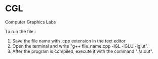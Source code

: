# CGL
Computer Graphics Labs

To run the file :
1. Save the file name with .cpp extension in the text editor
2. Open the terminal and write "g++ file_name.cpp -lGL -lGLU -lglut".
3. After the program is compiled, execute it with the command "./a.out".
